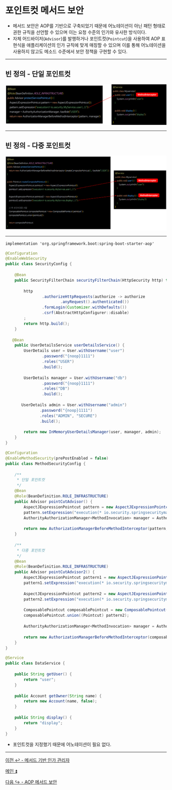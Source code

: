 # 포인트컷 메서드 보안

- 메서드 보안은 AOP를 기반으로 구축되었기 때문에 어노테이션이 아닌 패턴 형태로 권한 규칙을 선언할 수 있으며 이는 요청 수준의 인가와 유사한 방식이다.
- 자체 어드바이저(`Advisor`)를 발행하거나 포인트컷(`Pointcut`)을 사용하여 AOP 표현식을 애플리케이션의 인가 규칙에 맞게 매칭할 수 있으며 이를 통해 어노테이션을
    사용하지 않고도 메소드 수준에서 보안 정책을 구현할 수 있다.

---

## 빈 정의 - 단일 포인트컷

![img_32.png](image/img_32.png)

---

## 빈 정의 - 다중 포인트컷

![img_33.png](image/img_33.png)

---

```text
implementation 'org.springframework.boot:spring-boot-starter-aop'
```

```java
@Configuration
@EnableWebSecurity
public class SecurityConfig {

    @Bean
    public SecurityFilterChain securityFilterChain(HttpSecurity http) throws Exception {

        http
                .authorizeHttpRequests(authorize -> authorize
                        .anyRequest().authenticated())
                .formLogin(Customizer.withDefaults())
                .csrf(AbstractHttpConfigurer::disable)
        ;
        return http.build();
    }

   @Bean
    public UserDetailsService userDetailsService() {
        UserDetails user = User.withUsername("user")
                .password("{noop}1111")
                .roles("USER")
                .build();

        UserDetails manager = User.withUsername("db")
                .password("{noop}1111")
                .roles("DB")
                .build();

       UserDetails admin = User.withUsername("admin")
               .password("{noop}1111")
               .roles("ADMIN", "SECURE")
               .build();

        return new InMemoryUserDetailsManager(user, manager, admin);
    }
}
```
```java
@Configuration
@EnableMethodSecurity(prePostEnabled = false)
public class MethodSecurityConfig {

    /**
     * 단일 포인트컷
     */
    @Bean
    @Role(BeanDefinition.ROLE_INFRASTRUCTURE)
    public Advisor pointCutAdvisor() {
        AspectJExpressionPointcut pattern = new AspectJExpressionPointcut();
        pattern.setExpression("execution(* io.security.springsecuritymaster.DataService.getUser(..))");
        AuthorityAuthorizationManager<MethodInvocation> manager = AuthorityAuthorizationManager.hasRole("USER");

        return new AuthorizationManagerBeforeMethodInterceptor(pattern, manager);
    }

    /**
     * 다중 포인트컷
     */
    @Bean
    @Role(BeanDefinition.ROLE_INFRASTRUCTURE)
    public Advisor pointCutAdvisor2() {
        AspectJExpressionPointcut pattern1 = new AspectJExpressionPointcut();
        pattern1.setExpression("execution(* io.security.springsecuritymaster.DataService.getUser(..))");

        AspectJExpressionPointcut pattern2 = new AspectJExpressionPointcut();
        pattern2.setExpression("execution(* io.security.springsecuritymaster.DataService.getOwner(..))");

        ComposablePointcut composablePointcut = new ComposablePointcut((Pointcut) pattern1);
        composablePointcut.union((Pointcut) pattern2);

        AuthorityAuthorizationManager<MethodInvocation> manager = AuthorityAuthorizationManager.hasRole("USER");

        return new AuthorizationManagerBeforeMethodInterceptor(composablePointcut, manager);
    }
}
```
```java
@Service
public class DataService {

    public String getUser() {
        return "user";
    }

    public Account getOwner(String name) {
        return new Account(name, false);
    }

    public String display() {
        return "display";
    }
}
```

- 포인트컷을 지정했기 때문에 어노테이션이 필요 없다.

---

[이전 ↩️ - 메서드 기반 인가 관리자](https://github.com/genesis12345678/TIL/blob/main/Spring/security/security/AuthorizationProcess/PreAuthorizeAuthorizationManager.md)

[메인 ⏫](https://github.com/genesis12345678/TIL/blob/main/Spring/security/security/main.md)

[다음 ↪️ - AOP 메서드 보안](https://github.com/genesis12345678/TIL/blob/main/Spring/security/security/AuthorizationProcess/AOP.md)